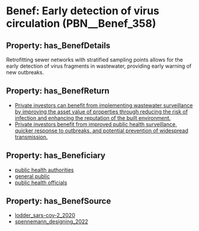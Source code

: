 # Benef: __Early detection of virus circulation__ (PBN__Benef_358)

## Property: has_BenefDetails

Retrofitting sewer networks with stratified sampling points allows for the early detection of virus fragments in wastewater, providing early warning of new outbreaks.

## Property: has_BenefReturn

* [Private investors can benefit from implementing wastewater surveillance by improving the asset value of properties through reducing the risk of infection and enhancing the reputation of the built environment.](../BenefReturn/PBN__BenefReturn_385)
* [Private investors benefit from improved public health surveillance, quicker response to outbreaks, and potential prevention of widespread transmission.](../BenefReturn/PBN__BenefReturn_822)

## Property: has_Beneficiary

* [public health authorities](../Stakeholder/PBN__Stakeholder_0)
* [general public](../Stakeholder/PBN__Stakeholder_29)
* [public health officials](../Stakeholder/PBN__Stakeholder_310)

## Property: has_BenefSource

* [lodder_sars-cov-2_2020](../Article/PBN__Article_70)
* [spennemann_designing_2022](../Article/PBN__Article_149)

